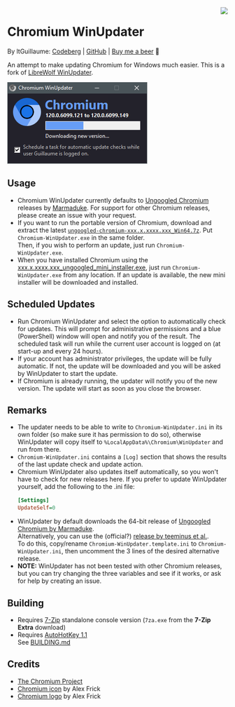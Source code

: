 <img src="Chromium-WinUpdater.ico" align="right">

# Chromium WinUpdater
By ltGuillaume: [Codeberg](https://codeberg.org/ltGuillaume) | [GitHub](https://github.com/ltGuillaume) | [Buy me a beer](https://buymeacoff.ee/ltGuillaume) 🍺

An attempt to make updating Chromium for Windows much easier. This is a fork of [LibreWolf WinUpdater](https://codeberg.org/ltGuillaume/librewolf-winupdater).

![Chromium WinUpdater](SCREENSHOT.png)

## Usage
- Chromium WinUpdater currently defaults to [Ungoogled Chromium](https://github.com/macchrome/winchrome/releases) releases by [Marmaduke](https://github.com/macchrome). For support for other Chromium releases, please create an issue with your request.  
- If you want to run the portable version of Chromium, download and extract the latest [`ungoogled-chromium-xxx.x.xxxx.xxx_Win64.7z`](https://github.com/macchrome/winchrome/releases/latest). Put `Chromium-WinUpdater.exe` in the same folder.  
  Then, if you wish to perform an update, just run `Chromium-WinUpdater.exe`.
- When you have installed Chromium using the [xxx.x.xxxx.xxx_ungoogled_mini_installer.exe](https://github.com/macchrome/winchrome/releases/latest), just run `Chromium-WinUpdater.exe` from any location. If an update is available, the new mini installer will be downloaded and installed.

## Scheduled Updates
- Run Chromium WinUpdater and select the option to automatically check for updates. This will prompt for administrative permissions and a blue (PowerShell) window will open and notify you of the result. The scheduled task will run while the current user account is logged on (at start-up and every 24 hours).
- If your account has administrator privileges, the update will be fully automatic. If not, the update will be downloaded and you will be asked by WinUpdater to start the update.  
- If Chromium is already running, the updater will notify you of the new version. The update will start as soon as you close the browser.

## Remarks
- The updater needs to be able to write to `Chromium-WinUpdater.ini` in its own folder (so make sure it has permission to do so), otherwise WinUpdater will copy itself to `%LocalAppData%\Chromium\WinUpdater` and run from there.
- `Chromium-WinUpdater.ini` contains a `[Log]` section that shows the results of the last update check and update action.
- Chromium WinUpdater also updates itself automatically, so you won't have to check for new releases here. If you prefer to update WinUpdater yourself, add the following to the .ini file:
  ```ini
  [Settings]
  UpdateSelf=0
  ```
- WinUpdater by default downloads the 64-bit release of [Ungoogled Chromium by Marmaduke](https://github.com/macchrome/winchrome/releases).  
  Alternatively, you can use the (official?) [release by teeminus et al.](https://github.com/ungoogled-software/ungoogled-chromium/releases).  
  To do this, copy/rename `Chromium-WinUpdater.template.ini` to `Chromium-WinUpdater.ini`, then uncomment the 3 lines of the desired alternative release.
- __NOTE:__ WinUpdater has not been tested with other Chromium releases, but you can try changing the three variables and see if it works, or ask for help by creating an issue.

## Building
- Requires [7-Zip](https://7-zip.org/download.html) standalone console version (`7za.exe` from the __7-Zip Extra__ download)
- Requires [AutoHotKey 1.1](https://www.autohotkey.com/) \
  See [BUILDING.md](BUILDING.md)

## Credits
* [The Chromium Project](https://www.chromium.org)
* [Chromium icon](https://github.com/Alex313031/chromium/blob/main/logos/NEW/win/thorium.ico) by Alex Frick
* [Chromium logo](https://github.com/Alex313031/chromium/blob/main/logos/STAGING/Thorium90_252.jpg) by Alex Frick
